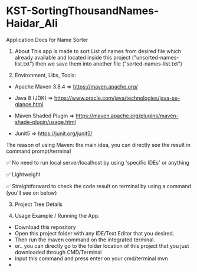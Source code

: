 # KST-SortingThousandNames-Haidar_Ali

Application Docs for Name Sorter

1) About
This app is made to sort List of names from desired file which already available and located inside this project
("unsorted-names-list.txt") then we save them into another file ("sorted-names-list.txt")

2) Environment, Libs, Tools:
- Apache Maven 3.8.4    => https://maven.apache.org/

- Java 8 (JDK)          => https://www.oracle.com/java/technologies/java-se-glance.html

- Maven Shaded Plugin   => https://maven.apache.org/plugins/maven-shade-plugin/usage.html

- Junit5                => https://junit.org/junit5/

The reason of using Maven:
the main idea, you can directly see the result in command prompt/terminal

✅  No need to run local server/localhost by using 'specific IDEs' or anything

✅  Lightweight

✅  Straightforward to check the code result on terminal by using a command (you'll see on below)

3) Project Tree Details


4) Usage Example / Running the App.
- Download this repository
- Open this project folder with any IDE/Text Editor that you desired. 
- Then run the maven command on the integrated terminal.
- or.. you can directly go to the folder location of this project that you just downloaded through CMD/Terminal
- input this command and press enter on your cmd/terminal
    mvn
-

